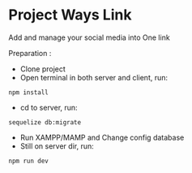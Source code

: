 # Project Ways Link
Add and manage your social media into One link

Preparation :
* Clone project
* Open terminal in both server and client, run: 
```
npm install
```
* cd to server, run:
```
sequelize db:migrate
```
* Run XAMPP/MAMP and Change config database
* Still on server dir, run:
```
npm run dev
```
